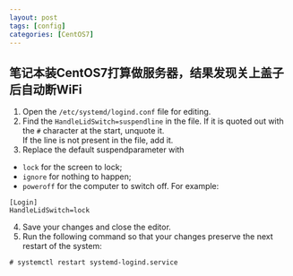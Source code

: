 ```yaml
---
layout: post
tags: [config]
categories: [CentOS7]
---
```



## 笔记本装CentOS7打算做服务器，结果发现关上盖子后自动断WiFi


1. Open the `/etc/systemd/logind.conf` file for editing.
2. Find the `HandleLidSwitch=suspendline` in the file. If it is quoted out with the `#` character at the start, unquote it.   
If the line is not present in the file, add it.
3. Replace the default suspendparameter with
* `lock` for the screen to lock;
* `ignore` for nothing to happen;
* `poweroff` for the computer to switch off.
For example:
```
[Login]
HandleLidSwitch=lock
```
4. Save your changes and close the editor.
5. Run the following command so that your changes preserve the next restart of the system:
```
# systemctl restart systemd-logind.service
```